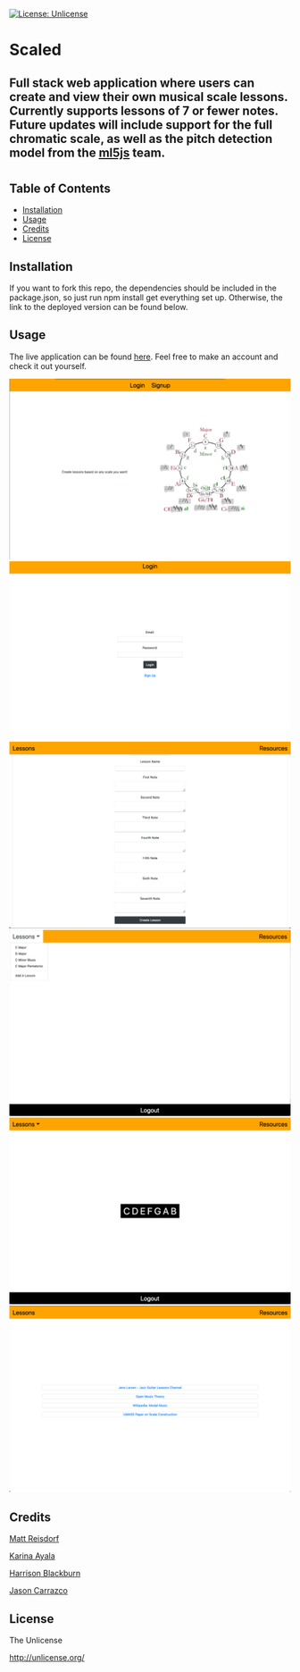 [![License: Unlicense](https://img.shields.io/badge/license-Unlicense-blue.svg)](http://unlicense.org/)
# Scaled

## Full stack web application where users can create and view their own musical scale lessons. Currently supports lessons of 7 or fewer notes. Future updates will include support for the full chromatic scale, as well as the pitch detection model from the [ml5js](https://github.com/ml5js) team.

#

## Table of Contents

- [Installation](#Installation)
- [Usage](#Usage)
- [Credits](#Credits)
- [License](#License)

## Installation

If you want to fork this repo, the dependencies should be included in the package.json, so just run npm install get everything set up. 
Otherwise, the link to the deployed version can be found below. 



## Usage

The live application can be found [here](https://sleepy-falls-53764.herokuapp.com/lessons). Feel free to make an account and check it out yourself. 

![landing](./public/assets/screenshots/landing.png)
![login](./public/assets/screenshots/login.png)
![add a lesson](./public/assets/screenshots/add-lesson.png)
![all user lessons](./public/assets/screenshots/all-user-lessons.png)
![viewed lesson](./public/assets/screenshots/viewed-lesson.png)
![other resource](./public/assets/screenshots/resources.png)



## Credits

[Matt Reisdorf](https://github.com/MattReisdorf)

[Karina Ayala](https://github.com/Karina1023)

[Harrison Blackburn](https://github.com/harrisonblackburn)

[Jason Carrazco](https://github.com/JAC61090)


## License

The Unlicense

http://unlicense.org/